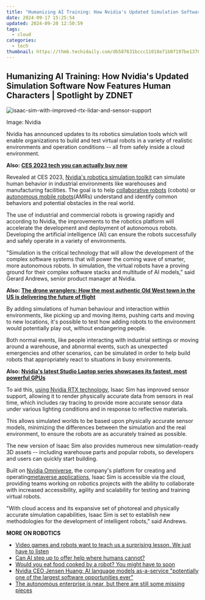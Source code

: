 ```yaml
---
title: "Humanizing AI Training: How Nvidia's Updated Simulation Software Now Features Human Characters | Spotlight by ZDNET"
date: 2024-09-17 15:25:54
updated: 2024-09-20 12:50:59
tags:
  - cloud
categories:
  - tech
thumbnail: https://thmb.techidaily.com/db587631bccc11018e71b0f197be1378b7d1dbbecd5a463368074dbdb88b8238.jpg
---
```


## Humanizing AI Training: How Nvidia's Updated Simulation Software Now Features Human Characters | Spotlight by ZDNET

![isaac-sim-with-improved-rtx-lidar-and-sensor-support](https://www.zdnet.com/a/img/resize/811b97fd6b6d740dc238abfa447bc874a06f56f8/2023/01/03/06af665c-57f1-4cc0-996f-d0e0d378067d/isaac-sim-with-improved-rtx-lidar-and-sensor-support.jpg?auto=webp&width=1280)

Image: Nvidia

Nvidia has announced updates to its robotics simulation tools which will enable organizations to build and test virtual robots in a variety of realistic environments and operation conditions -- all from safely inside a cloud environment. 

**Also:** [**CES 2023 tech you can actually buy now**](https://www.zdnet.com/article/ces-2023-tech-you-can-buy/)

Revealed at CES 2023, [Nvidia's robotics simulation toolkit](https://www.zdnet.com/article/nvidia-plans-for-a-more-robust-omniverse-with-avatars-synthetic-data/) can simulate human behavior in industrial environments like warehouses and manufacturing facilities. The goal is to help [collaborative robots](https://www.zdnet.com/article/yes-robots-have-taken-over-so-why-dont-we-care/) (cobots) or [autonomous mobile robots](https://www.zdnet.com/article/amazon-builds-its-first-fully-autonomous-mobile-robot-for-warehouses/)(AMRs) understand and identify common behaviors and potential obstacles in the real world. 

The use of industrial and commercial robots is growing rapidly and according to Nvidia, the improvements to the robotics platform will accelerate the development and deployment of autonomous robots. Developing the artificial intelligence (AI) can ensure the robots successfully and safely operate in a variety of environments.

"Simulation is the critical technology that will allow the development of the complex software systems that will power the coming wave of smarter, more autonomous robots. In simulation, the virtual robots have a proving ground for their complex software stacks and multitude of AI models," said Gerard Andrews, senior product manager at Nvidia.

**Also:** [**The drone wranglers: How the most authentic Old West town in the US is delivering the future of flight**](https://www.zdnet.com/article/the-drone-wranglers-how-the-most-authentic-old-west-town-in-the-us-is-delivering-the-future-of-flight/)

By adding simulations of human behaviour and interaction within environments, like picking up and moving items, pushing carts and moving to new locations, it's possible to test how adding robots to the environment would potentially play out, without endangering people.

Both normal events, like people interacting with industrial settings or moving around a warehouse, and abnormal events, such as unexpected emergencies and other scenarios, can be simulated in order to help build robots that appropriately react to situations in busy environments. 

**Also:** [**Nvidia's latest Studio Laptop series showcases its fastest, most powerful GPUs**](https://www.zdnet.com/article/nvidia-unveils-its-latest-studio-laptop-series-which-showcases-its-fastest-most-powerful-gpu-chip/)

To aid this, [using Nvidia RTX technology](https://www.zdnet.com/home-and-office/home-entertainment/best-gaming-gpu/), Isaac Sim has improved sensor support, allowing it to render physically accurate data from sensors in real time, which includes ray tracing to provide more accurate sensor data under various lighting conditions and in response to reflective materials. 

This allows simulated worlds to be based upon physically accurate sensor models, minimizing the differences between the simulation and the real environment, to ensure the robots are as accurately trained as possible. 

The new version of Isaac Sim also provides numerous new simulation-ready 3D assets -- including warehouse parts and popular robots, so developers and users can quickly start building.

Built on [Nvidia Omniverse](https://www.zdnet.com/article/nvidias-omniverse-the-metaverse-is-a-network-not-a-destination/), the company's platform for creating and operating[metaverse applications](https://www.zdnet.com/article/what-is-the-metaverse-and-who-will-build-it/), Isaac Sim is accessible via the cloud, providing teams working on robotics projects with the ability to collaborate with increased accessibility, agility and scalability for testing and training virtual robots. 

"With cloud access and its expansive set of photoreal and physically accurate simulation capabilities, Isaac Sim is set to establish new methodologies for the development of intelligent robots," said Andrews. 

**MORE ON ROBOTICS**

* [Video games and robots want to teach us a surprising lesson. We just have to listen](https://www.zdnet.com/article/video-games-and-robots-want-to-teach-us-a-surprising-lesson-we-just-have-to-listen/)
* [Can AI step up to offer help where humans cannot?](https://www.zdnet.com/article/can-ai-step-up-to-offer-help-where-humans-cannot/)
* [Would you eat food cooked by a robot? You might have to soon](https://www.zdnet.com/article/would-you-eat-food-cooked-by-a-robot-you-might-have-to-soon/)
* [Nvidia CEO Jensen Huang: AI language models as-a-service "potentially one of the largest software opportunities ever"](https://www.zdnet.com/article/nvidia-ceo-jensen-huang-ai-language-models-as-a-service-potentially-one-of-the-largest-software-opportunities-ever/)
* [The autonomous enterprise is near, but there are still some missing pieces](https://www.zdnet.com/article/the-autonomous-enterprise-is-near-but-there-are-still-some-missing-pieces/)

<ins class="adsbygoogle"
     style="display:block"
     data-ad-format="autorelaxed"
     data-ad-client="ca-pub-7571918770474297"
     data-ad-slot="1223367746"></ins>



<ins class="adsbygoogle"
     style="display:block"
     data-ad-client="ca-pub-7571918770474297"
     data-ad-slot="8358498916"
     data-ad-format="auto"
     data-full-width-responsive="true"></ins>
